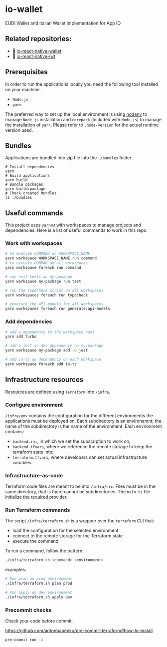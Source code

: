 # io-wallet
EUDI Wallet and Italian Wallet implementation for App IO

## Related repositories:
- 🪪 [io-react-native-wallet](https://github.com/pagopa/io-react-native-wallet)
- 🔐 [io-react-native-jwt](https://github.com/pagopa/io-react-native-jwt)
  
## Prerequisites

In order to run the applications locally you need the following tool installed on your machine.

- `Node.js`
- `yarn`

The preferred way to set up the local environment is using [nodenv](https://github.com/nodenv/nodenv) to manage `Node.js` installation and `corepack` (included with `Node.js`) to manage the installation of `yarn`.
Please refer to `.node-version` for the actual runtime version used.


## Bundles
Applications are bundled into zip file into the `./bundles` folder.

```
# Install dependencies
yarn
# Build applications
yarn build
# Bundle packages 
yarn build:package
# Check created bundles
ls ./bundles
```


## Useful commands

This project uses `yarn@3` with workspaces to manage projects and dependencies. Here is a list of useful commands to work in this repo.

### Work with workspaces

```bash
# to execute COMMAND on WORKSPACE_NAME
yarn workspace WORKSPACE_NAME run command
# to execute COMMAD on all workspaces
yarn workspace foreach run command

# run unit tests on my-package
yarn workspace my-package run test

# run the typecheck script on all workspaces
yarn workspaces foreach run typecheck

# generate the API models for all workspaces
yarn workspaces foreach run generate:api-models
```

### Add dependencies

```bash
# add a dependency to the workspace root
yarn add turbo

# add a jest as dev dependency on my-package
yarn workspace my-package add -D jest

# add io-ts as dependency on each workspace
yarn workspace foreach add io-ts
```

## Infrastructure resources

Resources are defined using `Terraform` into `/infra`. 

### Configure environment

`/infra/env` contains the configuration for the different environments the applications must be deployed on. Each subdirectory is an environemnt; the name of the subdirectory is the name of the environment. Each environment contains:
* `backend.ini`, in which we set the subscription to work on;
* `backend.tfvars`, where we reference the remote storage to keep the terraform state into;
* `terraform.tfvars`, where developers can set actual infrastructure variables.

### Infrastructure-as-code
Terraform code files are meant to be into `/infra/src`. Files must be in the same directory, that is there cannot be subdirectories.
The `main.ts` file initialize the required provider.

### Run Terraform commands

The script `/infra/terraform.sh` is a wrapper over the `terraform` CLI that:
* load the configuration for the selected environment
* connect to the remote storage for the Terraform state
* execute the command

To run a command, follow the pattern:
```sh
./infra/terraform.sh <command> <environment>
```

examples:
```sh
# Run plan on prod environment
./infra/terraform.sh plan prod 

# Run apply on dev environment
./infra/terraform.sh apply dev
```

### Precommit checks

Check your code before commit.

https://github.com/antonbabenko/pre-commit-terraform#how-to-install

```sh
pre-commit run -a
```

